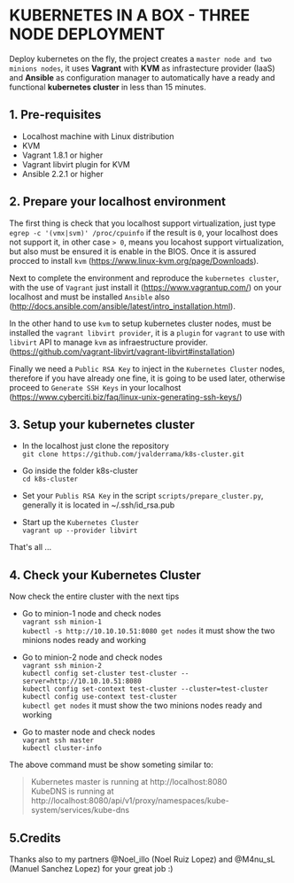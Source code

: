 # KUBERNETES IN A BOX - THREE NODE DEPLOYMENT

Deploy kubernetes on the fly, the project creates a ``master node and two minions nodes``,
it uses **Vagrant** with **KVM** as infrastecture provider (IaaS) and **Ansible** as configuration manager
to automatically have a ready and functional **kubernetes cluster** in less than 15 minutes.

## 1. Pre-requisites

* Localhost machine with Linux distribution
* KVM
* Vagrant 1.8.1 or higher
* Vagrant libvirt plugin for KVM
* Ansible 2.2.1 or higher

## 2. Prepare your localhost environment

The first thing is check that you localhost support virtualization, just type 
``egrep -c '(vmx|svm)' /proc/cpuinfo`` if the result is ``0``, your localhost does not support it, 
in other case ``> 0``, means you locahost support virtualization, but also must be ensured it is enable 
in the BIOS. Once it is assured procced to install ``kvm`` (https://www.linux-kvm.org/page/Downloads).

Next to complete the environment and reproduce the ``kubernetes cluster``, 
with the use of ``Vagrant`` just install it (https://www.vagrantup.com/) on your localhost and must be 
installed ``Ansible`` also (http://docs.ansible.com/ansible/latest/intro_installation.html).

In the other hand to use ``kvm`` to setup kubernetes cluster nodes, must be installed the ``vagrant libvirt provider``,
it is a ``plugin`` for ``vagrant`` to use with ``libvirt`` API to manage ``kvm`` as infraestructure provider.
(https://github.com/vagrant-libvirt/vagrant-libvirt#installation) 

Finally we need a ``Public RSA Key`` to inject in the ``Kubernetes Cluster`` nodes, therefore if you have already 
one fine, it is going to be used later, otherwise proceed to ``Generate SSH Keys`` in your localhost
(https://www.cyberciti.biz/faq/linux-unix-generating-ssh-keys/)

## 3. Setup your kubernetes cluster

* In the localhost just clone the repository   
   ``git clone https://github.com/jvalderrama/k8s-cluster.git``

* Go inside the folder k8s-cluster  
   ``cd k8s-cluster``

* Set your ``Publis RSA Key`` in the script ``scripts/prepare_cluster.py``, generally it is located in ~/.ssh/id_rsa.pub

* Start up the ``Kubernetes Cluster``  
   ``vagrant up --provider libvirt``

That's all ...

## 4. Check your Kubernetes Cluster

Now check the entire cluster with the next tips

* Go to minion-1 node and check nodes  
  ``vagrant ssh minion-1``  
  ``kubectl -s http://10.10.10.51:8080 get nodes`` it must show the two minions nodes ready and working

* Go to minion-2 node and check nodes  
  ``vagrant ssh minion-2``  
  ``kubectl config set-cluster test-cluster --server=http://10.10.10.51:8080``  
  ``kubectl config set-context test-cluster --cluster=test-cluster``  
  ``kubectl config use-context test-cluster``  
  ``kubectl get nodes`` it must show the two minions nodes ready and working

* Go to master node and check nodes  
  ``vagrant ssh master``  
  ``kubectl cluster-info``  

The above command must be show someting similar to:  
   
>Kubernetes master is running at http://localhost:8080   
>KubeDNS is running at http://localhost:8080/api/v1/proxy/namespaces/kube-system/services/kube-dns

## 5.Credits

Thanks also to my partners @Noel_illo (Noel Ruiz Lopez) and @M4nu_sL (Manuel Sanchez Lopez) for your great job :)
